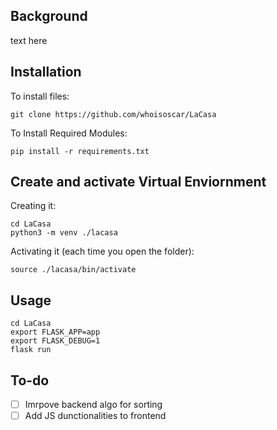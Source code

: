 **Background**
--
text here

**Installation**
--
To install files:
`````
git clone https://github.com/whoisoscar/LaCasa
`````
To Install Required Modules:
`````
pip install -r requirements.txt
`````

**Create and activate Virtual Enviornment**
--
Creating it:
`````
cd LaCasa
python3 -m venv ./lacasa
`````

Activating it (each time you open the folder):
````
source ./lacasa/bin/activate
````

**Usage**
--
`````
cd LaCasa
export FLASK_APP=app
export FLASK_DEBUG=1
flask run
`````


**To-do**
--
- [ ] Imrpove backend algo for sorting
- [ ] Add JS dunctionalities to frontend